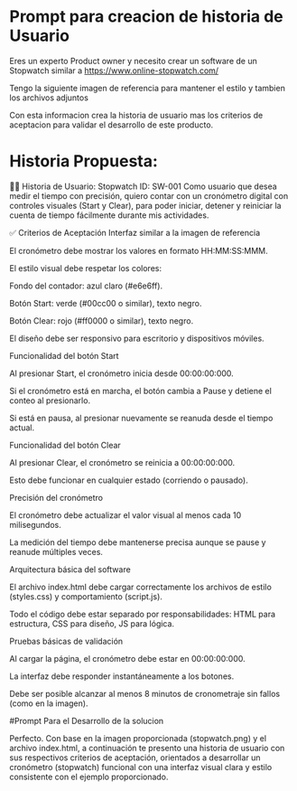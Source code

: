 # Prompt para creacion de historia de Usuario

Eres un experto Product owner y necesito crear un software de un Stopwatch similar a https://www.online-stopwatch.com/

Tengo la siguiente imagen de referencia para mantener el estilo y tambien los archivos adjuntos

Con esta informacion crea la historia de usuario mas los criterios de aceptacion para validar el desarrollo de este producto.

# Historia Propuesta:
🧑‍💻 Historia de Usuario: Stopwatch
ID: SW-001
Como usuario que desea medir el tiempo con precisión,
quiero contar con un cronómetro digital con controles visuales (Start y Clear),
para poder iniciar, detener y reiniciar la cuenta de tiempo fácilmente durante mis actividades.

✅ Criterios de Aceptación
Interfaz similar a la imagen de referencia

El cronómetro debe mostrar los valores en formato HH:MM:SS:MMM.

El estilo visual debe respetar los colores:

Fondo del contador: azul claro (#e6e6ff).

Botón Start: verde (#00cc00 o similar), texto negro.

Botón Clear: rojo (#ff0000 o similar), texto negro.

El diseño debe ser responsivo para escritorio y dispositivos móviles.

Funcionalidad del botón Start

Al presionar Start, el cronómetro inicia desde 00:00:00:000.

Si el cronómetro está en marcha, el botón cambia a Pause y detiene el conteo al presionarlo.

Si está en pausa, al presionar nuevamente se reanuda desde el tiempo actual.

Funcionalidad del botón Clear

Al presionar Clear, el cronómetro se reinicia a 00:00:00:000.

Esto debe funcionar en cualquier estado (corriendo o pausado).

Precisión del cronómetro

El cronómetro debe actualizar el valor visual al menos cada 10 milisegundos.

La medición del tiempo debe mantenerse precisa aunque se pause y reanude múltiples veces.

Arquitectura básica del software

El archivo index.html debe cargar correctamente los archivos de estilo (styles.css) y comportamiento (script.js).

Todo el código debe estar separado por responsabilidades: HTML para estructura, CSS para diseño, JS para lógica.

Pruebas básicas de validación

Al cargar la página, el cronómetro debe estar en 00:00:00:000.

La interfaz debe responder instantáneamente a los botones.

Debe ser posible alcanzar al menos 8 minutos de cronometraje sin fallos (como en la imagen).

#Prompt Para el Desarrollo de la solucion

Perfecto. Con base en la imagen proporcionada (stopwatch.png) y el archivo index.html, a continuación te presento una historia de usuario con sus respectivos criterios de aceptación, orientados a desarrollar un cronómetro (stopwatch) funcional con una interfaz visual clara y estilo consistente con el ejemplo proporcionado.

